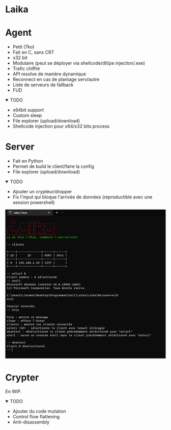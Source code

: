 # Laika

# Agent

* Petit (7ko)
* Fait en C, sans CRT
* x32 bit
* Modulaire (peut se déployer via shellcode/dll/pe injection/.exe)
* Trafic chiffré
* API resolve de manière dynamique
* Reconnect en cas de plantage serv/autre
* Liste de serveurs de fallback
* FUD

<details open>
<summary>TODO</summary>

* x64bit support
* Custom sleep
* File explorer (upload/download)
* Shellcode injection pour x64/x32 bits process
</details>

# Server

* Fait en Python
* Permet de build le client/faire la config
* File explorer (upload/download)

<details open>
<summary>TODO</summary>

* Ajouter un crypteur/dropper
* Fix l'input qui bloque l'arrivée de données (reproductible avec une session powershell)
</details>


![Alt text](Screenshots/Server.PNG "Screenshot du server")

# Crypter

En WIP.

<details open>
<summary>TODO</summary>

* Ajouter du code mutation
* Control flow flattening
* Anti-disassembly
</details>

